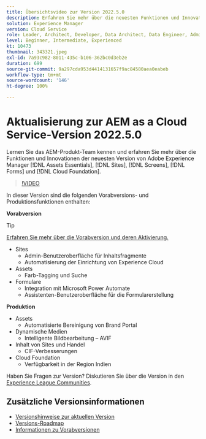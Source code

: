 ```yaml
---
title: Übersichtsvideo zur Version 2022.5.0
description: Erfahren Sie mehr über die neuesten Funktionen und Innovationen in der Version 2022.5.0 von Adobe Experience Manager  [!DNL Assets Essentials], [!DNL Sites], [!DNL Screens], [!DNL Forms]  und  [!DNL Cloud Foundation].
solution: Experience Manager
version: Cloud Service
role: Leader, Architect, Developer, Data Architect, Data Engineer, Admin, User
level: Beginner, Intermediate, Experienced
kt: 10473
thumbnail: 343321.jpeg
exl-id: 7a93c982-8011-435c-b106-362bc0d3eb2e
duration: 699
source-git-commit: 9a297cda953d4414131657f9ac84580aea0eabeb
workflow-type: tm+mt
source-wordcount: '146'
ht-degree: 100%

---
```


# Aktualisierung zur AEM as a Cloud Service-Version 2022.5.0

Lernen Sie das AEM-Produkt-Team kennen und erfahren Sie mehr über die Funktionen und Innovationen der neuesten Version von Adobe Experience Manager [!DNL Assets Essentials], [!DNL Sites], [!DNL Screens], [!DNL Forms] und [!DNL Cloud Foundation].

>[!VIDEO](https://video.tv.adobe.com/v/343321/?quality=12&learn=on)

In dieser Version sind die folgenden Vorabversions- und Produktionsfunktionen enthalten:

**Vorabversion**

>[!TIP]
>
>[Erfahren Sie mehr über die Vorabversion und deren Aktivierung.](https://experienceleague.adobe.com/docs/experience-manager-cloud-service/content/release-notes/prerelease.html?lang=de)

* Sites
   * Admin-Benutzeroberfläche für Inhaltsfragmente
   * Automatisierung der Einrichtung von Experience Cloud
* Assets
   * Farb-Tagging und Suche
* Formulare
   * Integration mit Microsoft Power Automate
   * Assistenten-Benutzeroberfläche für die Formularerstellung

**Produktion**

* Assets
   * Automatisierte Bereinigung von Brand Portal
* Dynamische Medien
   * Intelligente Bildbearbeitung – AVIF
* Inhalt von Sites und Handel
   * CIF-Verbesserungen
* Cloud Foundation
   * Verfügbarkeit in der Region Indien

Haben Sie Fragen zur Version?  Diskutieren Sie über die Version in den [Experience League Communities](https://adobe.ly/3NDPR8Y).

## Zusätzliche Versionsinformationen

* [Versionshinweise zur aktuellen Version](https://experienceleague.adobe.com/docs/experience-manager-cloud-service/content/release-notes/home.html?lang=de)
* [Versions-Roadmap](https://experienceleague.adobe.com/docs/experience-manager-release-information/aem-release-updates/update-releases-roadmap.html?lang=de)
* [Informationen zu Vorabversionen](https://experienceleague.adobe.com/docs/experience-manager-cloud-service/content/release-notes/prerelease.html?lang=de)
